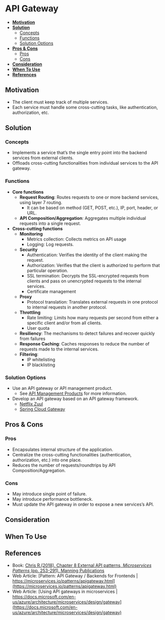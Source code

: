 # API Gateway

- [**Motivation**](#motivation)
- [**Solution**](#solution)
   - [Concepts](#concepts)
   - [Functions](#functions)
   - [Solution Options](#solution-options)
- [**Pros & Cons**](#pros--cons)
   - [Pros](#pros)
   - [Cons](#cons)
- [**Consideration**](#consideration)
- [**When To Use**](#when-to-use)
- [**References**](#references)

## Motivation
- The client must keep track of multiple services.
- Each service must handle some cross-cutting tasks, like authentication, authorization, etc.

## Solution
### Concepts
- Implements a service that’s the single entry point into the backend services from external clients.
- Offloads cross-cutting functionalities from individual services to the API gateway.

### Functions
- **Core functions**
   - **Request Routing**: Routes requests to one or more backend services, using layer 7 routing.
      - It can be based on method (GET, POST, etc.), IP, port, header, or URL.
   - **API Composition/Aggregation**: Aggregates multiple individual requests into a single request.
- **Cross-cutting functions**
   - **Monitoring**
      - Metrics collection: Collects metrics on API usage
      - Logging: Log requests.
   - **Security**
      - Authentication: Verifies the identity of the client making the request.
      - Authorization: Verifies that the client is authorized to perform that particular operation.
      - SSL termination: Decrypts the SSL-encrypted requests from clients and pass on unencrypted requests to the internal services.
      - Certificate management
   - **Proxy**
      - Protocol translation: Translates external requests in one protocol to internal requests in another protocol.
   - **Throttling**
      - Rate limiting: Limits how many requests per second from either a specific client and/or from all clients.
      - User quota
   - **Resiliency**: The mechanisms to detect failures and recover quickly from failures
   - **Response Caching**: Caches responses to reduce the number of requests made to the internal services.
   - **Filtering**: 
      - IP whitelisting
      - IP blacklisting

### Solution Options
- Use an API gateway or API management product.
   - See [API Management Products]() for more information.
- Develop an API gateway based on an API gateway framework.
   - [Netflix Zuul](https://github.com/Netflix/zuul)
   - [Spring Cloud Gateway](https://spring.io/projects/spring-cloud-gateway)

## Pros & Cons
### Pros
- Encapsulates internal structure of the application.
- Centralize the cross-cutting functionalities (authentication, authorization, etc.) into one place.
- Reduces the number of requests/roundtrips by API Composition/Aggregation.

### Cons
- May introduce single point of failure.
- May introduce performance bottleneck.
- Must update the API gateway in order to expose a new services’s API.

## Consideration

## When To Use
## References
- Book: [Chris R.(2018). Chapter 8 External API patterns, *Microservices Patterns* (pp. 253-291). Manning Publications](https://www.manning.com/books/microservices-patterns)
- Web Article: [Pattern: API Gateway / Backends for Frontends | https://microservices.io/patterns/apigateway.html](https://microservices.io/patterns/apigateway.html)
- Web Article: [Using API gateways in microservices | https://docs.microsoft.com/en-us/azure/architecture/microservices/design/gateway](https://docs.microsoft.com/en-us/azure/architecture/microservices/design/gateway)
